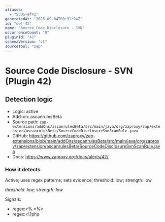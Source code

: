 ```yaml
---
aliases:
  - "SCDS-ef42"
generatedAt: "2025-09-04T00:31:04Z"
id: "def-42"
name: "Source Code Disclosure - SVN"
occurrenceCount: "0"
pluginId: "42"
schemaVersion: "v1"
sourceTool: "zap"
---
```


# Source Code Disclosure - SVN (Plugin 42)

## Detection logic

- Logic: active
- Add-on: ascanrulesBeta
- Source path: `zap-extensions/addOns/ascanrulesBeta/src/main/java/org/zaproxy/zap/extension/ascanrulesBeta/SourceCodeDisclosureSvnScanRule.java`
- GitHub: https://github.com/zaproxy/zap-extensions/blob/main/addOns/ascanrulesBeta/src/main/java/org/zaproxy/zap/extension/ascanrulesBeta/SourceCodeDisclosureSvnScanRule.java
- Docs: https://www.zaproxy.org/docs/alerts/42/

### How it detects

Active; uses regex patterns; sets evidence; threshold: low; strength: low

_threshold: low; strength: low_

Signals:
- regex:<%.*%>
- regex:<\\?php

